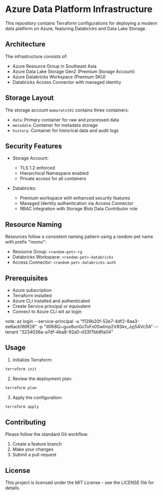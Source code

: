 # Azure Data Platform Infrastructure

This repository contains Terraform configurations for deploying a modern data platform on Azure, featuring Databricks and Data Lake Storage.

## Architecture

The infrastructure consists of:
- Azure Resource Group in Southeast Asia
- Azure Data Lake Storage Gen2 (Premium Storage Account)
- Azure Databricks Workspace (Premium SKU)
- Databricks Access Connector with managed identity

## Storage Layout

The storage account `momoratst01` contains three containers:
- `data`: Primary container for raw and processed data
- `metadata`: Container for metadata storage
- `history`: Container for historical data and audit logs

## Security Features

- Storage Account:
  - TLS 1.2 enforced
  - Hierarchical Namespace enabled
  - Private access for all containers
  
- Databricks:
  - Premium workspace with enhanced security features
  - Managed Identity authentication via Access Connector
  - RBAC integration with Storage Blob Data Contributor role

## Resource Naming

Resources follow a consistent naming pattern using a random pet name with prefix "momo":
- Resource Group: `<random-pet>-rg`
- Databricks Workspace: `<random-pet>-databricks`
- Access Connector: `<random-pet>-databricks-auth`

## Prerequisites

- Azure subscription
- Terraform installed
- Azure CLI installed and authenticated
- Create Service principal or equivalent
- Connect to Azure CLI wit az login

note: az login --service-principal -u "f129b20f-52e7-4df2-8aa3-ee6acb169f28" -p "WRI8Q~gux8unGcToFs0Swlmp2V8Skv_Jyj54VcSA" --tenant "3234036a-a7df-4ba8-92a0-d33f7bb6fa04"

## Usage

1. Initialize Terraform:
```bash
terraform init
```

2. Review the deployment plan:
```bash
terraform plan
```

3. Apply the configuration:
```bash
terraform apply
```

## Contributing

Please follow the standard Git workflow:
1. Create a feature branch
2. Make your changes
3. Submit a pull request

## License

This project is licensed under the MIT License - see the LICENSE file for details.
